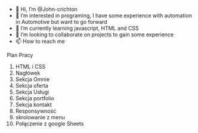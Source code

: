 - 👋 Hi, I’m @John-crichton
- 👀 I’m interested in programing, I have some experience with automation in Automotive but want to go forward
- 🌱 I’m currently learning javascript, HTML and CSS 
- 💞️ I’m looking to collaborate on projects to gain some experience
- 📫 How to reach me  

<!---
John-crichton/John-crichton is a ✨ special ✨ repository because its `README.md` (this file) appears on your GitHub profile.
You can click the Preview link to take a look at your changes.
--->
Plan Pracy

1) HTML i CSS
2) Nagłówek
3) Sekcja Omnie
4) Sekcja oferta
5) Sekcja Usługi
6) Sekcja portfolio
7) Sekcja kontakt
8) Responsywność
9) skrolowanie z menu
10) Połączenie z google Sheets
